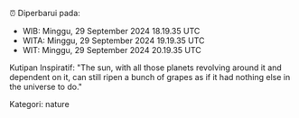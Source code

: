 ⏰ Diperbarui pada:
- WIB: Minggu, 29 September 2024 18.19.35 UTC
- WITA: Minggu, 29 September 2024 19.19.35 UTC
- WIT: Minggu, 29 September 2024 20.19.35 UTC

Kutipan Inspiratif:
"The sun, with all those planets revolving around it and dependent on it, can still ripen a bunch of grapes as if it had nothing else in the universe to do."


Kategori: nature

